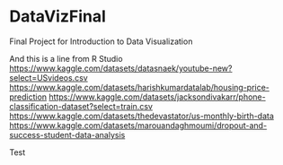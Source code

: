 # DataVizFinal
Final Project for Introduction to Data Visualization

And this is a line from R Studio
https://www.kaggle.com/datasets/datasnaek/youtube-new?select=USvideos.csv
https://www.kaggle.com/datasets/harishkumardatalab/housing-price-prediction
https://www.kaggle.com/datasets/jacksondivakarr/phone-classification-dataset?select=train.csv
https://www.kaggle.com/datasets/thedevastator/us-monthly-birth-data
https://www.kaggle.com/datasets/marouandaghmoumi/dropout-and-success-student-data-analysis

Test